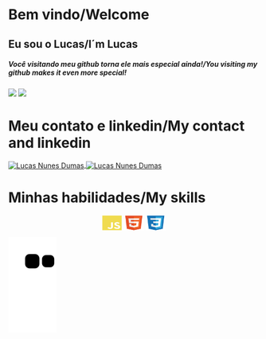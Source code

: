             
          
<h1>Bem vindo/Welcome</h1>


<h2>Eu sou o Lucas/I´m Lucas</h2>

<h5>Você visitando meu github torna ele mais especial ainda!/You visiting my github makes it even more special!</h5>
<div>  
<img src="https://github-readme-stats.vercel.app/api?username=wonalucard354&show_icons=true&theme=dracula&include_all_commits=true&count_private=true"/>
  <img  src="https://github-readme-stats.vercel.app/api/top-langs/?username=wonalucard354&layout=compact&langs_count=16&theme=dracula"/>
</div>

<h1>Meu contato e linkedin/My contact and linkedin</h1>

<a href="https://www.linkedin.com/in/tony-s-freitas/" target="_blank">
  <img  align="center" alt="Lucas Nunes Dumas" height="40" width="40" src="https://cdn.jsdelivr.net/gh/devicons/devicon@latest/icons/linkedin/linkedin-original.svg">
</a>

<a href="https://wa.me/5521990684615" target="_blank">
<img  align="center" alt="Lucas Nunes Dumas" height="40" width="40" src="https://encrypted-tbn0.gstatic.com/images?q=tbn:ANd9GcRFwAS6AepQ6RFVVdr_fhbHLFXKTaDe0bgYVJC3bEvAc5FFcTjcMEWbxQF0LTeQmpwPITY&usqp=CAU">
</a>

<h1>Minhas habilidades/My skills</h1>
<div align="center">
  <div style="display: inline_block"> 
<img align="center" height="30" width="40" alt="js-icon"  src="https://raw.githubusercontent.com/devicons/devicon/master/icons/javascript/javascript-plain.svg">
    <img align="center" height="30" width="40" alt="html-icon" src="https://raw.githubusercontent.com/devicons/devicon/master/icons/html5/html5-original.svg">
    <img align="center" height="30" width="40" alt="css-icon" src="https://raw.githubusercontent.com/devicons/devicon/master/icons/css3/css3-original.svg">
  </div>  
</div>

![Snake animation](https://github.com/wonalucard354/wonalucard354/blob/output/github-contribution-grid-snake.svg)
